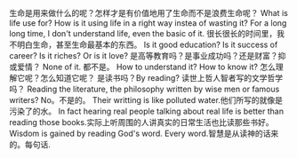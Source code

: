 生命是用来做什么的呢？怎样才是有价值地用了生命而不是浪费生命呢？
What is life use for? How is it using life in a right way instea of wasting it?
For a long long time, I don't understand life, even the basic of it.
很长很长的时间里，我不明白生命，甚至生命最基本的东西。
Is it good education? Is it success of career? Is it riches? Or is it love?
是高等教育吗？是事业成功吗？还是财富？抑或爱情？
None of it.
都不是。
How to understand it? How to know it?
怎么理解它呢？怎么知道它呢？
是读书吗？By reading?
读世上哲人智者写的文学哲学吗？
Reading the literature, the philosophy written by wise men or famous writers?
No。不是的。
Their writting is like polluted water.他们所写的就像是污染了的水。
In fact hearing real people talking about real life is better than reading those books.实际上听周围的人讲真实的日常生活也比读那些书好。
Wisdom is gained by reading God's word. Every word.智慧是从读神的话来的。每句话.
